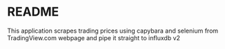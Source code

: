 # README

This application scrapes trading prices using capybara and selenium from TradingView.com webpage and pipe it straight to influxdb v2
